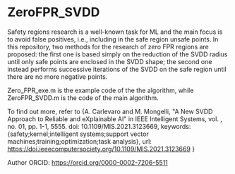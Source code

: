 # ZeroFPR_SVDD
Safety regions research is a well-known task for ML  and the main focus is to avoid false positives, i.e., including in the safe region unsafe points. In this repository, two methods for the research of zero FPR regions are proposed: the first one is based simply on the reduction of the SVDD radius until only safe points are  enclosed in the SVDD shape; the second one instead performs successive iterations of the SVDD on the safe  region until there are no more negative points.

Zero_FPR_exe.m is the example code of the the algorithm, while ZeroFPR_SVDD.m is the code of the main algorithm.

To find out more, refer to {A. Carlevaro and M. Mongelli, "A New SVDD Approach to Reliable and eXplainable AI" in IEEE Intelligent Systems, vol. , no. 01, pp. 1-1, 5555.
doi: 10.1109/MIS.2021.3123669, keywords: {safety;kernel;intelligent systems;support vector machines;training;optimization;task analysis}, url: https://doi.ieeecomputersociety.org/10.1109/MIS.2021.3123669 }

Author ORCID: https://orcid.org/0000-0002-7206-5511

